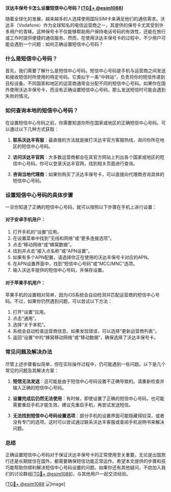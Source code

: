 **沃达丰保号卡怎么设置短信中心号码？[[TG💪+ @esim1088](https://t.me/s/esim1088)]**

随着全球化的发展，越来越多的人选择使用国际SIM卡来满足他们的通信需求。沃达丰（Vodafone）作为全球知名的电信运营商之一，其提供的保号卡尤其受到许多用户的青睐。这种保号卡不仅能够帮助用户保持电话号码的有效性，还能在旅行或工作时提供便捷的通信服务。然而，在使用沃达丰保号卡的过程中，不少用户可能会遇到一个问题：如何正确设置短信中心号码？

### 什么是短信中心号码？

首先，我们需要了解什么是短信中心号码。短信中心号码是手机与运营商之间发送和接收短信时所使用的特定号码。它类似于一条“中转站”，负责将你的短信传递到目标设备。不同国家和地区的运营商通常会分配不同的短信中心号码。如果你在国外使用沃达丰保号卡，而没有正确设置短信中心号码，那么发送短信时可能会遇到失败的情况。

### 如何查询本地的短信中心号码？

在设置短信中心号码之前，你需要知道你所在国家或地区的正确短信中心号码。可以通过以下几种方式获取：

1. **联系沃达丰客服**：最直接的方法就是拨打沃达丰官方客服热线，询问你所在地区的短信中心号码。
   
2. **访问沃达丰官网**：大多数运营商都会在其官方网站上列出各个国家或地区的短信中心号码。你可以登录沃达丰官网，找到相关页面进行查询。

3. **咨询当地代理商**：如果你购买了沃达丰保号卡，可以直接向代理商咨询具体的短信中心号码。

### 设置短信中心号码的具体步骤

一旦你知道了正确的短信中心号码，就可以按照以下步骤在手机上进行设置：

#### 对于安卓手机用户：
1. 打开手机的“设置”应用。
2. 在设置菜单中找到“无线和网络”或“更多连接选项”。
3. 点击“移动网络”或“蜂窝数据”。
4. 找到并点击“接入点名称”或“APN设置”。
5. 如果有多个APN配置，请选择你正在使用的沃达丰保号卡对应的APN。
6. 在APN设置界面中，找到“短信中心号码”或“MCC/MNC”选项。
7. 输入沃达丰提供的短信中心号码，并保存设置。

#### 对于苹果手机用户：
苹果手机的设置相对简单，因为iOS系统会自动检测并匹配运营商的短信中心号码。不过，如果你仍然遇到问题，可以尝试以下方法：

1. 打开“设置”应用。
2. 点击“通用”。
3. 选择“关于本机”。
4. 系统会自动检查运营商信息。如果发现错误，可以选择“更新运营商列表”。
5. 返回“设置”中的“蜂窝移动网络”或“移动数据”，确保选择了沃达丰保号卡。

### 常见问题及解决办法

尽管上述步骤看似简单，但在实际操作过程中，仍可能遇到一些问题。以下是几个常见的问题及其解决方案：

1. **短信无法发送**：这可能是由于短信中心号码设置不正确导致的。请重新检查并输入正确的短信中心号码。

2. **设置完成后仍然无法使用**：有时候，即使设置了正确的短信中心号码，也可能需要重启手机才能生效。建议先重启手机，再尝试发送短信。

3. **无法找到短信中心号码设置选项**：部分手机的设置界面可能隐藏得较深，或者没有专门的选项。这时可以尝试通过联系沃达丰客服或查阅手机说明书来解决问题。

### 总结

正确设置短信中心号码对于保证沃达丰保号卡的正常使用至关重要。无论是出国旅行还是长期居住在国外，都需要确保短信功能正常运作。希望本文提供的步骤和技巧能帮助你顺利解决短信中心号码设置的问题。如果你还有其他疑问，不妨加入我们的讨论群组[[TG💪+ @esim1088](https://t.me/s/esim1088)]，与其他用户一起交流经验。

[[TG💪+ @esim1088](https://t.me/s/esim1088) ![Image](https://i.postimg.cc/4NQfJmqS/Snipaste-2025-05-13-00-14-12.png)]